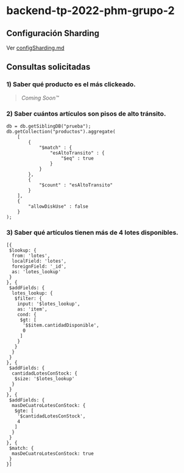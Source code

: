# backend-tp-2022-phm-grupo-2

## Configuración Sharding

Ver [configSharding.md](configSharding.md)

## Consultas solicitadas

### 1)  Saber qué producto es el más clickeado.

> _Coming Soon™_

### 2)  Saber cuántos artículos son pisos de alto tránsito.

``` 
db = db.getSiblingDB("prueba");
db.getCollection("productos").aggregate(
    [
        { 
            "$match" : { 
                "esAltoTransito" : { 
                    "$eq" : true
                }
            }
        }, 
        { 
            "$count" : "esAltoTransito"
        }
    ], 
    { 
        "allowDiskUse" : false
    }
);
```

### 3)  Saber qué artículos tienen más de 4 lotes disponibles.

```
[{
 $lookup: {
  from: 'lotes',
  localField: 'lotes',
  foreignField: '_id',
  as: 'lotes_lookup'
 }
}, {
 $addFields: {
  lotes_lookup: {
   $filter: {
    input: '$lotes_lookup',
    as: 'item',
    cond: {
     $gt: [
      '$$item.cantidadDisponible',
      0
     ]
    }
   }
  }
 }
}, {
 $addFields: {
  cantidadLotesConStock: {
   $size: '$lotes_lookup'
  }
 }
}, {
 $addFields: {
  masDeCuatroLotesConStock: {
   $gte: [
    '$cantidadLotesConStock',
    4
   ]
  }
 }
}, {
 $match: {
  masDeCuatroLotesConStock: true
 }
}]
```